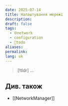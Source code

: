 ```yaml
---
date: 2025-07-14
title: Налаштування мережі
description: 
draft: false
tags:
  - 🌐network
  - configuration
  - 🌱todo
aliases: 
permalink: 
lang: uk
---
```


> [!tldr]
> ...


## Див. також

- [[NetworkManager]]